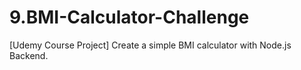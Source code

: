 # 9.BMI-Calculator-Challenge
[Udemy Course Project] Create a simple BMI calculator with Node.js Backend.

